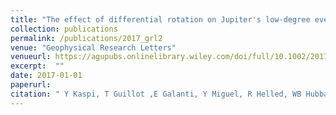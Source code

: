 ```yaml
---
title: "The effect of differential rotation on Jupiter's low-degree even gravity moments"
collection: publications
permalink: /publications/2017_grl2
venue: "Geophysical Research Letters"
venueurl: https://agupubs.onlinelibrary.wiley.com/doi/full/10.1002/2017GL073629
excerpt:  ""
date: 2017-01-01
paperurl: 
citation: " Y Kaspi, T Guillot ,E Galanti, Y Miguel, R Helled, WB Hubbard, B Militzer, <b>S M Wahl</b>, S Levin, J E P Connerney, S J Bolton, <i> Geophys. Res. Lett.</i>, 44, 5960–5968, 2017."
---
```



